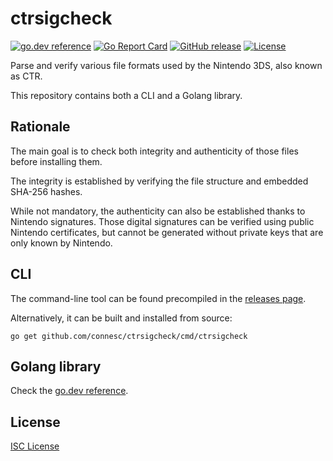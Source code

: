 # ctrsigcheck

[![go.dev reference](https://img.shields.io/badge/go.dev-reference-007d9c)](https://pkg.go.dev/github.com/connesc/ctrsigcheck)
[![Go Report Card](https://goreportcard.com/badge/github.com/connesc/ctrsigcheck)](https://goreportcard.com/report/github.com/connesc/ctrsigcheck)
[![GitHub release](https://img.shields.io/github/v/release/connesc/ctrsigcheck)](https://github.com/connesc/ctrsigcheck/releases/latest)
[![License](https://img.shields.io/github/license/connesc/ctrsigcheck)](https://github.com/connesc/ctrsigcheck/blob/master/LICENSE.md)

Parse and verify various file formats used by the Nintendo 3DS, also known as CTR.

This repository contains both a CLI and a Golang library.

## Rationale

The main goal is to check both integrity and authenticity of those files before installing them.

The integrity is established by verifying the file structure and embedded SHA-256 hashes.

While not mandatory, the authenticity can also be established thanks to Nintendo signatures.
Those digital signatures can be verified using public Nintendo certificates, but cannot be
generated without private keys that are only known by Nintendo.

## CLI

The command-line tool can be found precompiled in the [releases page](https://github.com/connesc/ctrsigcheck/releases).

Alternatively, it can be built and installed from source:

    go get github.com/connesc/ctrsigcheck/cmd/ctrsigcheck

## Golang library

Check the [go.dev reference](https://pkg.go.dev/github.com/connesc/ctrsigcheck).

## License

[ISC License](LICENSE)
